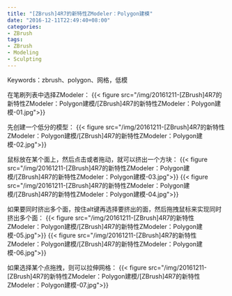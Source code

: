 ```yaml
---
title: "[ZBrush]4R7的新特性ZModeler：Polygon建模"
date: "2016-12-11T22:49:40+08:00"
categories:
- ZBrush
tags:
- ZBrush
- Modeling
- Sculpting
---
```

 
Keywords：zbrush、polygon、网格，低模


在笔刷列表中选择ZModeler：
{{< figure src="/img/20161211-[ZBrush]4R7的新特性ZModeler：Polygon建模/[ZBrush]4R7的新特性ZModeler：Polygon建模-01.jpg">}}

先创建一个低分的模型：
{{< figure src="/img/20161211-[ZBrush]4R7的新特性ZModeler：Polygon建模/[ZBrush]4R7的新特性ZModeler：Polygon建模-02.jpg">}}


鼠标放在某个面上，然后点击或者拖动，就可以挤出一个方块：
{{< figure src="/img/20161211-[ZBrush]4R7的新特性ZModeler：Polygon建模/[ZBrush]4R7的新特性ZModeler：Polygon建模-03.jpg">}}
{{< figure src="/img/20161211-[ZBrush]4R7的新特性ZModeler：Polygon建模/[ZBrush]4R7的新特性ZModeler：Polygon建模-04.jpg">}}
 

如果要同时挤出多个面，按住alt键再选择要挤出的面，然后拖拽鼠标来实现同时挤出多个面：
{{< figure src="/img/20161211-[ZBrush]4R7的新特性ZModeler：Polygon建模/[ZBrush]4R7的新特性ZModeler：Polygon建模-05.jpg">}}
{{< figure src="/img/20161211-[ZBrush]4R7的新特性ZModeler：Polygon建模/[ZBrush]4R7的新特性ZModeler：Polygon建模-06.jpg">}}


如果选择某个点拖拽，则可以拉伸网格：
{{< figure src="/img/20161211-[ZBrush]4R7的新特性ZModeler：Polygon建模/[ZBrush]4R7的新特性ZModeler：Polygon建模-07.jpg">}}
